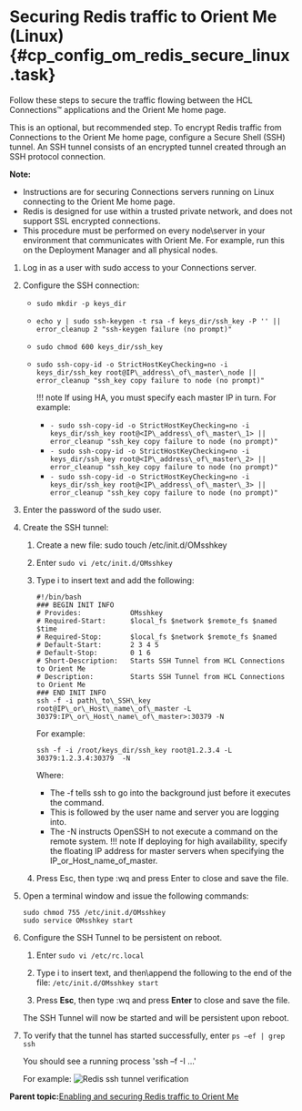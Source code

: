 # Securing Redis traffic to Orient Me \(Linux\) {#cp_config_om_redis_secure_linux .task}

Follow these steps to secure the traffic flowing between the HCL Connections™ applications and the Orient Me home page.

This is an optional, but recommended step. To encrypt Redis traffic from Connections to the Orient Me home page, configure a Secure Shell \(SSH\) tunnel. An SSH tunnel consists of an encrypted tunnel created through an SSH protocol connection.

**Note:**

-   Instructions are for securing Connections servers running on Linux connecting to the Orient Me home page.
-   Redis is designed for use within a trusted private network, and does not support SSL encrypted connections.
-   This procedure must be performed on every node\\server in your environment that communicates with Orient Me. For example, run this on the Deployment Manager and all physical nodes.

1.  Log in as a user with sudo access to your Connections server.

2.  Configure the SSH connection:

    -   `sudo mkdir -p keys_dir`
    -   `echo y | sudo ssh-keygen -t rsa -f keys_dir/ssh_key -P '' || error_cleanup 2 "ssh-keygen failure (no prompt)"`
    -   `sudo chmod 600 keys_dir/ssh_key`
    -   `sudo ssh-copy-id -o StrictHostKeyChecking=no -i keys_dir/ssh_key root@IP\_address\_of\_master\_node || error_cleanup "ssh_key copy failure to node (no prompt)"`

        !!! note
    If using HA, you must specify each master IP in turn. For example:

        -   `- sudo ssh-copy-id -o StrictHostKeyChecking=no -i keys_dir/ssh_key root@<IP\_address\_of\_master\_1> || error_cleanup "ssh_key copy failure to node (no prompt)"`
        -   `- sudo ssh-copy-id -o StrictHostKeyChecking=no -i keys_dir/ssh_key root@<IP\_address\_of\_master\_2> || error_cleanup "ssh_key copy failure to node (no prompt)"`
        -   `- sudo ssh-copy-id -o StrictHostKeyChecking=no -i keys_dir/ssh_key root@<IP\_address\_of\_master\_3> || error_cleanup "ssh_key copy failure to node (no prompt)"`
3.  Enter the password of the sudo user.

4.  Create the SSH tunnel:

    1.  Create a new file: sudo touch /etc/init.d/OMsshkey

    2.  Enter `sudo vi /etc/init.d/OMsshkey`

    3.  Type i to insert text and add the following:

        ```
        #!/bin/bash
        ### BEGIN INIT INFO
        # Provides:            OMsshkey
        # Required-Start:      $local_fs $network $remote_fs $named $time
        # Required-Stop:       $local_fs $network $remote_fs $named
        # Default-Start:       2 3 4 5
        # Default-Stop:        0 1 6
        # Short-Description:   Starts SSH Tunnel from HCL Connections to Orient Me
        # Description:         Starts SSH Tunnel from HCL Connections to Orient Me
        ### END INIT INFO 
        ssh -f -i path\_to\_SSH\_key root@IP\_or\_Host\_name\_of\_master -L 
        30379:IP\_or\_Host\_name\_of\_master>:30379 -N
        ```

        For example:

        ```
        ssh -f -i /root/keys_dir/ssh_key root@1.2.3.4 -L 30379:1.2.3.4:30379  -N
        ```

        Where:

        -   The -f tells ssh to go into the background just before it executes the command.
        -   This is followed by the user name and server you are logging into.
        -   The -N instructs OpenSSH to not execute a command on the remote system.
        !!! note
    If deploying for high availability, specify the floating IP address for master servers when specifying the IP\_or\_Host\_name\_of\_master.

    4.  Press Esc, then type :wq and press Enter to close and save the file.

5.  Open a terminal window and issue the following commands:

    ```
    sudo chmod 755 /etc/init.d/OMsshkey 
    sudo service OMsshkey start 
    ```

6.  Configure the SSH Tunnel to be persistent on reboot.

    1.  Enter `sudo vi /etc/rc.local`

    2.  Type i to insert text, and then\\append the following to the end of the file: `/etc/init.d/OMsshkey start`

    3.  Press **Esc**, then type :wq and press **Enter** to close and save the file.

    The SSH Tunnel will now be started and will be persistent upon reboot.

7.  To verify that the tunnel has started successfully, enter `ps –ef | grep ssh`

    You should see a running process 'ssh –f -I ...'

    For example: ![Redis ssh tunnel verification](Redis3_ssh_tunnel.png)


**Parent topic:**[Enabling and securing Redis traffic to Orient Me](../install/cp_config_om_redis_traffic.md)

